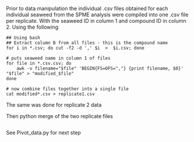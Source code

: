 Prior to data manipulation the individual .csv files obtained for each individual seaweed from the SPME analysis were compiled into one .csv file per replicate. 
With the seaweed ID in column 1 and compound ID in column 2. 
Using the following 


```
## Using bash 
## Extract column B from all files - this is the compound name
for i in *.csv; do cut -f2 -d ',' $i  >  $i.csv; done

# puts seaweed name in column 1 of files
for file in *.csv.csv; do
    awk -v filename="$file" 'BEGIN{FS=OFS=","} {print filename, $0}' "$file" > "modified_$file"
done

# now combine files together into a single file
cat modified*.csv > replicate1.csv
```
The same was done for replicate 2 data 

Then python merge of the two replicate files 
```

```

See Pivot_data.py for next step


